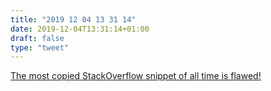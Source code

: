 ```yaml
---
title: "2019 12 04 13 31 14"
date: 2019-12-04T13:31:14+01:00
draft: false
type: "tweet"
---
```

[The most copied StackOverflow snippet of all time is flawed!](https://programming.guide/worlds-most-copied-so-snippet.html)
